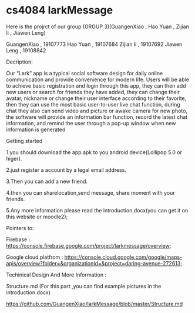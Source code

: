 # cs4084 larkMessage
Here is the projrct of our group (GROUP 3)(GuangenXiao , Hao Yuan , Zijian li , Jiawen Leng)

GuangenXiao , 19107773
Hao Yuan , 19107684
Zijian li , 19107692
Jiawen Leng , 19108842

Decription:

  Our “Lark” app is a typical social software design for daily online communication and
provide convenience for modern life. 
  Users will be able to achieve basic registration and login through this app, they can then
add new users or search for friends they have added, they can change their avatar,
nickname or change their user interface according to their favorite, then they can use the
most basic user-to-user live chat function, during chat they also can send video and picture
or awake camera for new photo, the software will provide an information bar function,
record the latest chat information, and remind the user through a pop-up window when
new information is generated

Getting started

1.you should download the app.apk to you android device(Lollipop 5.0 or higer).

2.just register a account by a legal email address.

3.Then you can add a new friend.

4.then you can sharelocation,send message, share moment with your friends.

5.Any more information please read the introduction.docx(you can get it on this website or moodle2);


Pointers to:

Firebase : https://console.firebase.google.com/project/larkmessage/overview;

Google cloud platfrom : https://console.cloud.google.com/google/maps-apis/overview?folder=&organizationId=&project=daring-avenue-272613;



Techinical Design And More Information :

Structure.md
(For this part ,you can find example pictures in the introduction.docx)

https://github.com/GuangenXiao/larkMessage/blob/master/Structure.md






